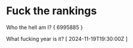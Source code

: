 # Fuck the rankings

Who the hell am I?
{ 6995885 }

What fucking year is it?
[ 2024-11-19T19:30:00Z ]
